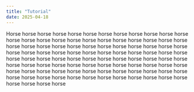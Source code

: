 ```yaml
---
title: "Tutorial"
date: 2025-04-18
---
```

Horse horse horse horse horse horse horse horse horse horse horse horse horse horse horse horse horse 
horse horse horse horse horse horse horse horse horse horse horse horse horse horse horse horse 
horse horse horse horse horse horse horse horse horse horse horse horse horse horse horse horse horse horse horse
horse horse horse horse horse horse horse horse horse horse horse horse 
horse horse horse horse horse horse horse horse horse horse horse horse 
horse horse horse horse horse horse horse horse 
horse horse horse horse horse horse horse horse horse horse horse horse 
horse horse horse horse 
